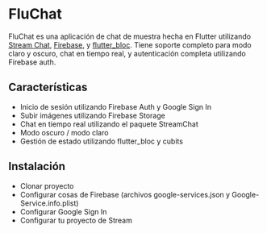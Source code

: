 # FluChat

FluChat es una aplicación de chat de muestra hecha en Flutter utilizando [Stream Chat](https://getstream.io/chat/sdk/flutter/), [Firebase](https://firebase.google.com/), y [flutter_bloc](https://bloclibrary.dev/#/).
Tiene soporte completo para modo claro y oscuro, chat en tiempo real, y autenticación completa utilizando Firebase auth.

## Características

- Inicio de sesión utilizando Firebase Auth y Google Sign In
- Subir imágenes utilizando Firebase Storage
- Chat en tiempo real utilizando el paquete StreamChat
- Modo oscuro / modo claro
- Gestión de estado utilizando flutter_bloc y cubits

## Instalación

- Clonar proyecto
- Configurar cosas de Firebase (archivos google-services.json y Google-Service.info.plist)
- Configurar Google Sign In
- Configurar tu proyecto de Stream
